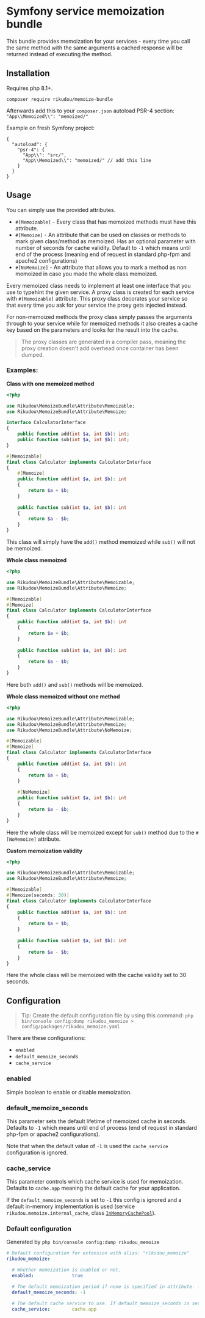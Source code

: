 # Symfony service memoization bundle

This bundle provides memoization for your services - every time you call the same method with the same arguments
a cached response will be returned instead of executing the method.

## Installation

Requires php 8.1+.

`composer require rikudou/memoize-bundle`

Afterwards add this to your `composer.json` autoload PSR-4 section: `"App\\Memoized\\": "memoized/"`

Example on fresh Symfony project:

```json5
{
  "autoload": {
    "psr-4": {
      "App\\": "src/",
      "App\\Memoized\\": "memoized/" // add this line
    }
  }
}
```

## Usage

You can simply use the provided attributes.

- `#[Memoizable]` - Every class that has memoized methods must have this attribute.
- `#[Memoize]` - An attribute that can be used on classes or methods to mark given class/method as memoized. Has an
optional parameter with number of seconds for cache validity. Default to `-1` which means until end of the process
(meaning end of request in standard php-fpm and apache2 configurations)
- `#[NoMemoize]` - An attribute that allows you to mark a method as non memoized in case you made the whole class
memoized.

Every memoized class needs to implement at least one interface that you use to typehint the given service.
A proxy class is created for each service with `#[Memoizable]` attribute. This proxy class decorates your service
so that every time you ask for your service the proxy gets injected instead.

For non-memoized methods the proxy class simply passes the arguments through to your service while for memoized
methods it also creates a cache key based on the parameters and looks for the result into the cache.

> The proxy classes are generated in a compiler pass, meaning the proxy creation doesn't add overhead once container
> has been dumped.

### Examples:

**Class with one memoized method**

```php
<?php

use Rikudou\MemoizeBundle\Attribute\Memoizable;
use Rikudou\MemoizeBundle\Attribute\Memoize;

interface CalculatorInterface
{
    public function add(int $a, int $b): int;
    public function sub(int $a, int $b): int;
}

#[Memoizable]
final class Calculator implements CalculatorInterface
{
    #[Memoize]
    public function add(int $a, int $b): int
    {
        return $a + $b;
    }
    
    public function sub(int $a, int $b): int
    {
        return $a - $b;
    }
}
```

This class will simply have the `add()` method memoized while `sub()` will not be memoized.

**Whole class memoized**

```php
<?php

use Rikudou\MemoizeBundle\Attribute\Memoizable;
use Rikudou\MemoizeBundle\Attribute\Memoize;

#[Memoizable]
#[Memoize]
final class Calculator implements CalculatorInterface
{
    public function add(int $a, int $b): int
    {
        return $a + $b;
    }
    
    public function sub(int $a, int $b): int
    {
        return $a - $b;
    }
}
```

Here both `add()` and `sub()` methods will be memoized.

**Whole class memoized without one method**

```php
<?php

use Rikudou\MemoizeBundle\Attribute\Memoizable;
use Rikudou\MemoizeBundle\Attribute\Memoize;
use Rikudou\MemoizeBundle\Attribute\NoMemoize;

#[Memoizable]
#[Memoize]
final class Calculator implements CalculatorInterface
{
    public function add(int $a, int $b): int
    {
        return $a + $b;
    }
    
    #[NoMemoize]
    public function sub(int $a, int $b): int
    {
        return $a - $b;
    }
}
```

Here the whole class will be memoized except for `sub()` method due to the `#[NoMemoize]` attribute.

**Custom memoization validity**

```php
<?php

use Rikudou\MemoizeBundle\Attribute\Memoizable;
use Rikudou\MemoizeBundle\Attribute\Memoize;

#[Memoizable]
#[Memoize(seconds: 30)]
final class Calculator implements CalculatorInterface
{
    public function add(int $a, int $b): int
    {
        return $a + $b;
    }
    
    public function sub(int $a, int $b): int
    {
        return $a - $b;
    }
}
```

Here the whole class will be memoized with the cache validity set to 30 seconds.

## Configuration

> Tip: Create the default configuration file by using this command: 
> `php bin/console config:dump rikudou_memoize > config/packages/rikudou_memoize.yaml`

There are these configurations:

- `enabled`
- `default_memoize_seconds`
- `cache_service`

### enabled

Simple boolean to enable or disable memoization.

### default_memoize_seconds

This parameter sets the default lifetime of memoized cache in seconds.
Defaults to `-1` which means until end of process (end of request in standard php-fpm or apache2 configurations).

Note that when the default value of `-1` is used the `cache_service` configuration is ignored.

### cache_service

This parameter controls which cache service is used for memoization. Defaults to `cache.app` meaning the default
cache for your application.

If the `default_memoize_seconds` is set to `-1` this config is ignored and a default in-memory implementation
is used (service `rikudou.memoize.internal_cache`, class [`InMemoryCachePool`](src/Cache/InMemoryCachePool.php)).

### Default configuration

Generated by `php bin/console config:dump rikudou_memoize`

```yaml
# Default configuration for extension with alias: "rikudou_memoize"
rikudou_memoize:

  # Whether memoization is enabled or not.
  enabled:              true

  # The default memoization period if none is specified in attribute. -1 means until end of request.
  default_memoize_seconds: -1

  # The default cache service to use. If default_memoize_seconds is set to -1 this setting is ignored and internal service is used.
  cache_service:        cache.app
```
